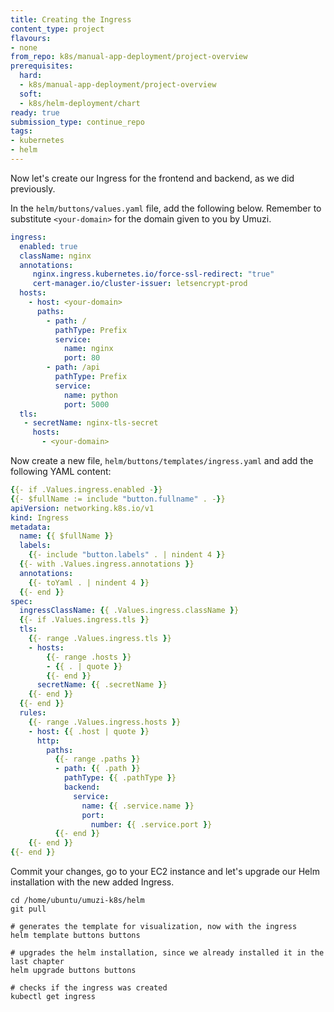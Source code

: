 ```yaml
---
title: Creating the Ingress
content_type: project
flavours:
- none
from_repo: k8s/manual-app-deployment/project-overview
prerequisites:
  hard:
  - k8s/manual-app-deployment/project-overview
  soft:
  - k8s/helm-deployment/chart
ready: true
submission_type: continue_repo
tags:
- kubernetes
- helm
---
```


Now let's create our Ingress for the frontend and backend, as we did previously.

In the `helm/buttons/values.yaml` file, add the following below. Remember to substitute `<your-domain>` for the domain given to you by Umuzi.

```yaml
ingress:
  enabled: true
  className: nginx
  annotations: 
     nginx.ingress.kubernetes.io/force-ssl-redirect: "true"
     cert-manager.io/cluster-issuer: letsencrypt-prod
  hosts:
    - host: <your-domain>
      paths:
        - path: /
          pathType: Prefix
          service:
            name: nginx
            port: 80
        - path: /api
          pathType: Prefix
          service:
            name: python
            port: 5000
  tls: 
   - secretName: nginx-tls-secret
     hosts:
       - <your-domain>
```

Now create a new file, `helm/buttons/templates/ingress.yaml` and add the following YAML content:

```yaml
{{- if .Values.ingress.enabled -}}
{{- $fullName := include "button.fullname" . -}}
apiVersion: networking.k8s.io/v1
kind: Ingress
metadata:
  name: {{ $fullName }}
  labels:
    {{- include "button.labels" . | nindent 4 }}
  {{- with .Values.ingress.annotations }}
  annotations:
    {{- toYaml . | nindent 4 }}
  {{- end }}
spec:
  ingressClassName: {{ .Values.ingress.className }}
  {{- if .Values.ingress.tls }}
  tls:
    {{- range .Values.ingress.tls }}
    - hosts:
        {{- range .hosts }}
        - {{ . | quote }}
        {{- end }}
      secretName: {{ .secretName }}
    {{- end }}
  {{- end }}
  rules:
    {{- range .Values.ingress.hosts }}
    - host: {{ .host | quote }}
      http:
        paths:
          {{- range .paths }}
          - path: {{ .path }}
            pathType: {{ .pathType }}
            backend:
              service:
                name: {{ .service.name }}
                port:
                  number: {{ .service.port }}
          {{- end }}
    {{- end }}
{{- end }}
```

Commit your changes, go to your EC2 instance and let's upgrade our Helm installation with the new added Ingress.

```
cd /home/ubuntu/umuzi-k8s/helm
git pull

# generates the template for visualization, now with the ingress
helm template buttons buttons

# upgrades the helm installation, since we already installed it in the last chapter
helm upgrade buttons buttons

# checks if the ingress was created
kubectl get ingress
```

